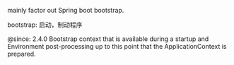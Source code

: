 mainly factor out Spring boot bootstrap.

bootstrap: 启动，制动程序

@since: 2.4.0
Bootstrap context that is available during a startup and Environment post-processing up to this point that
the ApplicationContext is prepared.
